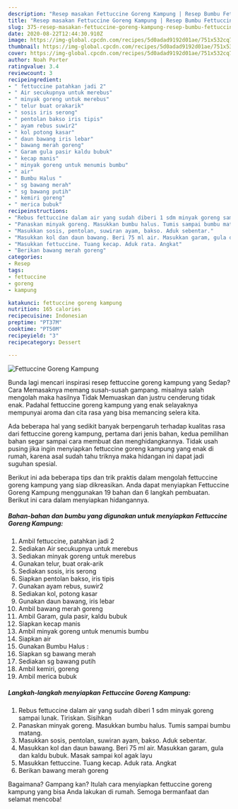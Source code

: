 ```yaml
---
description: "Resep masakan Fettuccine Goreng Kampung | Resep Bumbu Fettuccine Goreng Kampung Yang Enak Banget"
title: "Resep masakan Fettuccine Goreng Kampung | Resep Bumbu Fettuccine Goreng Kampung Yang Enak Banget"
slug: 375-resep-masakan-fettuccine-goreng-kampung-resep-bumbu-fettuccine-goreng-kampung-yang-enak-banget
date: 2020-08-22T12:44:30.910Z
image: https://img-global.cpcdn.com/recipes/5d0adad9192d01ae/751x532cq70/fettuccine-goreng-kampung-foto-resep-utama.jpg
thumbnail: https://img-global.cpcdn.com/recipes/5d0adad9192d01ae/751x532cq70/fettuccine-goreng-kampung-foto-resep-utama.jpg
cover: https://img-global.cpcdn.com/recipes/5d0adad9192d01ae/751x532cq70/fettuccine-goreng-kampung-foto-resep-utama.jpg
author: Noah Porter
ratingvalue: 3.4
reviewcount: 3
recipeingredient:
- " fettuccine patahkan jadi 2"
- " Air secukupnya untuk merebus"
- " minyak goreng untuk merebus"
- " telur buat orakarik"
- " sosis iris serong"
- " pentolan bakso iris tipis"
- " ayam rebus suwir2"
- " kol potong kasar"
- " daun bawang iris lebar"
- " bawang merah goreng"
- " Garam gula pasir kaldu bubuk"
- " kecap manis"
- " minyak goreng untuk menumis bumbu"
- " air"
- " Bumbu Halus "
- " sg bawang merah"
- " sg bawang putih"
- " kemiri goreng"
- " merica bubuk"
recipeinstructions:
- "Rebus fettuccine dalam air yang sudah diberi 1 sdm minyak goreng sampai lunak. Tiriskan. Sisihkan"
- "Panaskan minyak goreng. Masukkan bumbu halus. Tumis sampai bumbu matang."
- "Masukkan sosis, pentolan, suwiran ayam, bakso. Aduk sebentar."
- "Masukkan kol dan daun bawang. Beri 75 ml air. Masukkan garam, gula dan kaldu bubuk. Masak sampai kol agak layu"
- "Masukkan fettuccine. Tuang kecap. Aduk rata. Angkat"
- "Berikan bawang merah goreng"
categories:
- Resep
tags:
- fettuccine
- goreng
- kampung

katakunci: fettuccine goreng kampung 
nutrition: 165 calories
recipecuisine: Indonesian
preptime: "PT37M"
cooktime: "PT50M"
recipeyield: "3"
recipecategory: Dessert

---
```



![Fettuccine Goreng Kampung](https://img-global.cpcdn.com/recipes/5d0adad9192d01ae/751x532cq70/fettuccine-goreng-kampung-foto-resep-utama.jpg)

Bunda lagi mencari inspirasi resep fettuccine goreng kampung yang Sedap? Cara Memasaknya memang susah-susah gampang. misalnya salah mengolah maka hasilnya Tidak Memuaskan dan justru cenderung tidak enak. Padahal fettuccine goreng kampung yang enak selayaknya mempunyai aroma dan cita rasa yang bisa memancing selera kita.



Ada beberapa hal yang sedikit banyak berpengaruh terhadap kualitas rasa dari fettuccine goreng kampung, pertama dari jenis bahan, kedua pemilihan bahan segar sampai cara membuat dan menghidangkannya. Tidak usah pusing jika ingin menyiapkan fettuccine goreng kampung yang enak di rumah, karena asal sudah tahu triknya maka hidangan ini dapat jadi suguhan spesial.


Berikut ini ada beberapa tips dan trik praktis dalam mengolah fettuccine goreng kampung yang siap dikreasikan. Anda dapat menyiapkan Fettuccine Goreng Kampung menggunakan 19 bahan dan 6 langkah pembuatan. Berikut ini cara dalam menyiapkan hidangannya.

<!--inarticleads1-->

##### Bahan-bahan dan bumbu yang digunakan untuk menyiapkan Fettuccine Goreng Kampung:

1. Ambil  fettuccine, patahkan jadi 2
1. Sediakan  Air secukupnya untuk merebus
1. Sediakan  minyak goreng untuk merebus
1. Gunakan  telur, buat orak-arik
1. Sediakan  sosis, iris serong
1. Siapkan  pentolan bakso, iris tipis
1. Gunakan  ayam rebus, suwir2
1. Sediakan  kol, potong kasar
1. Gunakan  daun bawang, iris lebar
1. Ambil  bawang merah goreng
1. Ambil  Garam, gula pasir, kaldu bubuk
1. Siapkan  kecap manis
1. Ambil  minyak goreng untuk menumis bumbu
1. Siapkan  air
1. Gunakan  Bumbu Halus :
1. Siapkan  sg bawang merah
1. Sediakan  sg bawang putih
1. Ambil  kemiri, goreng
1. Ambil  merica bubuk




<!--inarticleads2-->

##### Langkah-langkah menyiapkan Fettuccine Goreng Kampung:

1. Rebus fettuccine dalam air yang sudah diberi 1 sdm minyak goreng sampai lunak. Tiriskan. Sisihkan
1. Panaskan minyak goreng. Masukkan bumbu halus. Tumis sampai bumbu matang.
1. Masukkan sosis, pentolan, suwiran ayam, bakso. Aduk sebentar.
1. Masukkan kol dan daun bawang. Beri 75 ml air. Masukkan garam, gula dan kaldu bubuk. Masak sampai kol agak layu
1. Masukkan fettuccine. Tuang kecap. Aduk rata. Angkat
1. Berikan bawang merah goreng




Bagaimana? Gampang kan? Itulah cara menyiapkan fettuccine goreng kampung yang bisa Anda lakukan di rumah. Semoga bermanfaat dan selamat mencoba!

